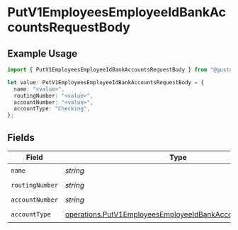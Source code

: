 # PutV1EmployeesEmployeeIdBankAccountsRequestBody

## Example Usage

```typescript
import { PutV1EmployeesEmployeeIdBankAccountsRequestBody } from "@gusto/embedded-api/models/operations";

let value: PutV1EmployeesEmployeeIdBankAccountsRequestBody = {
  name: "<value>",
  routingNumber: "<value>",
  accountNumber: "<value>",
  accountType: "Checking",
};
```

## Fields

| Field                                                                                                                                    | Type                                                                                                                                     | Required                                                                                                                                 | Description                                                                                                                              |
| ---------------------------------------------------------------------------------------------------------------------------------------- | ---------------------------------------------------------------------------------------------------------------------------------------- | ---------------------------------------------------------------------------------------------------------------------------------------- | ---------------------------------------------------------------------------------------------------------------------------------------- |
| `name`                                                                                                                                   | *string*                                                                                                                                 | :heavy_check_mark:                                                                                                                       | N/A                                                                                                                                      |
| `routingNumber`                                                                                                                          | *string*                                                                                                                                 | :heavy_check_mark:                                                                                                                       | N/A                                                                                                                                      |
| `accountNumber`                                                                                                                          | *string*                                                                                                                                 | :heavy_check_mark:                                                                                                                       | N/A                                                                                                                                      |
| `accountType`                                                                                                                            | [operations.PutV1EmployeesEmployeeIdBankAccountsAccountType](../../models/operations/putv1employeesemployeeidbankaccountsaccounttype.md) | :heavy_check_mark:                                                                                                                       | N/A                                                                                                                                      |